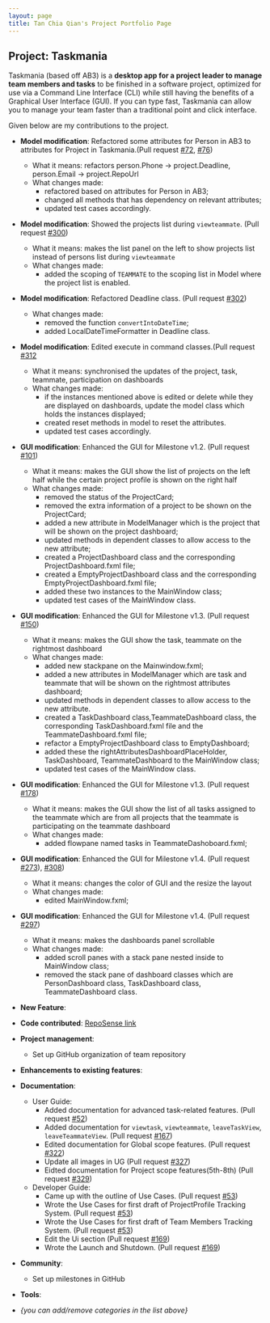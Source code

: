 ```yaml
---
layout: page
title: Tan Chia Qian's Project Portfolio Page
---
```


## Project: Taskmania

Taskmania (based off AB3) is a **desktop app for a project leader to manage team members and tasks** to be finished in a
 software project, optimized for use via a Command Line Interface (CLI) while still having the benefits of a 
 Graphical User Interface (GUI). If you can type fast, Taskmania can allow you to manage your team faster than 
 a traditional point and click interface.
 
Given below are my contributions to the project.

* **Model modification**: Refactored some attributes for Person in AB3 to attributes for Project in Taskmania.(Pull request [\#72](https://github.com/AY2021S1-CS2103T-W10-3/tp/pull/72), [\#76](https://github.com/AY2021S1-CS2103T-W10-3/tp/pull/76))
  * What it means: refactors person.Phone -> project.Deadline, person.Email -> project.RepoUrl
  * What changes made: 
    * refactored based on attributes for Person in AB3;
    * changed all methods that has dependency on relevant attributes;
    * updated test cases accordingly.
    
* **Model modification**: Showed the projects list during `viewteammate`. (Pull request [\#300](https://github.com/AY2021S1-CS2103T-W10-3/tp/pull/300))
   * What it means: makes the list panel on the left to show projects list instead of persons list during `viewteammate`
   * What changes made: 
     * added the scoping of `TEAMMATE` to the scoping list in Model where the project list is enabled.
     
 * **Model modification**: Refactored Deadline class. (Pull request [\#302](https://github.com/AY2021S1-CS2103T-W10-3/tp/pull/302))
    * What changes made: 
      * removed the function `convertIntoDateTime`;
      * added LocalDateTimeFormatter in Deadline class.  
      
  * **Model modification**: Edited execute in command classes.(Pull request [\#312](https://github.com/AY2021S1-CS2103T-W10-3/tp/pull/312)
    * What it means: synchronised the updates of the project, task, teammate, participation on dashboards
    * What changes made: 
      * if the instances mentioned above is edited or delete while they are displayed on dashboards, update the model class which holds the instances displayed;
      * created reset methods in model to reset the attributes.
      * updated test cases accordingly.    

* **GUI modification**: Enhanced the GUI for Milestone v1.2. (Pull request [\#101](https://github.com/AY2021S1-CS2103T-W10-3/tp/pull/101))
  * What it means: makes the GUI show the list of projects on the left half while the certain project profile is shown on the right half
  * What changes made: 
    * removed the status of the ProjectCard;
    * removed the extra information of a project to be shown on the ProjectCard;
    * added a new attribute in ModelManager which is the project that will be shown on the project dashboard;
    * updated methods in dependent classes to allow access to the new attribute;
    * created a ProjectDashboard class and the corresponding ProjectDashboard.fxml file;
    * created a EmptyProjectDashboard class and the corresponding EmptyProjectDashboard.fxml file;
    * added these two instances to the MainWindow class;
    * updated test cases of the MainWindow class.
    
* **GUI modification**: Enhanced the GUI for Milestone v1.3. (Pull request [\#150](https://github.com/AY2021S1-CS2103T-W10-3/tp/pull/150))
  * What it means: makes the GUI show the task, teammate on the rightmost dashboard
  * What changes made: 
    * added new stackpane on the Mainwindow.fxml;
    * added a new attributes in ModelManager which are task and teammate that will be shown on the rightmost attributes dashboard;
    * updated methods in dependent classes to allow access to the new attribute.
    * created a TaskDashboard class,TeammateDashboard class, the corresponding TaskDashboard.fxml file and the TeammateDashboard.fxml file;
    * refactor a EmptyProjectDashboard class to EmptyDashboard;
    * added these the rightAttributesDashboardPlaceHolder, TaskDashboard, TeammateDashboard to the MainWindow class;
    * updated test cases of the MainWindow class.
    
* **GUI modification**: Enhanced the GUI for Milestone v1.3. (Pull request [\#178](https://github.com/AY2021S1-CS2103T-W10-3/tp/pull/178))
  * What it means: makes the GUI show the list of all tasks assigned to the teammate which are from all projects that the teammate is participating on the teammate dashboard
  * What changes made: 
    * added flowpane named tasks in TeammateDashoboard.fxml;
 
 * **GUI modification**: Enhanced the GUI for Milestone v1.4. (Pull request [\#273](https://github.com/AY2021S1-CS2103T-W10-3/tp/pull/273)), [\#308](https://github.com/AY2021S1-CS2103T-W10-3/tp/pull/308))
   * What it means: changes the color of GUI and the resize the layout
   * What changes made: 
     * edited MainWindow.fxml;
     
 * **GUI modification**: Enhanced the GUI for Milestone v1.4. (Pull request [\#297](https://github.com/AY2021S1-CS2103T-W10-3/tp/pull/297))
   * What it means: makes the dashboards panel scrollable
   * What changes made: 
     * added scroll panes with a stack pane nested inside to MainWindow class;
     * removed the stack pane of dashboard classes which are PersonDashboard class, TaskDashboard class, TeammateDashboard class.
     
* **New Feature**:

* **Code contributed**: [RepoSense link](https://nus-cs2103-ay2021s1.github.io/tp-dashboard/#breakdown=true&search=&sort=groupTitle&sortWithin=title&since=2020-08-14&timeframe=commit&mergegroup=&groupSelect=groupByRepos&checkedFileTypes=docs~functional-code~test-code~other&tabOpen=true&tabType=authorship&zFR=false&tabAuthor=TCQian&tabRepo=AY2021S1-CS2103T-W10-3%2Ftp%5Bmaster%5D&authorshipIsMergeGroup=false&authorshipFileTypes=docs~functional-code~test-code)

* **Project management**:
  * Set up GitHub organization of team repository

* **Enhancements to existing features**:

* **Documentation**:
  * User Guide: 
    * Added documentation for advanced task-related features. (Pull request [\#52](https://github.com/AY2021S1-CS2103T-W10-3/tp/pull/52))
    * Added documentation for `viewtask`, `viewteammate`, `leaveTaskView`, `leaveTeammateView`. (Pull request [\#167](https://github.com/AY2021S1-CS2103T-W10-3/tp/pull/167))
    * Edited documentation for Global scope features. (Pull request [\#322](https://github.com/AY2021S1-CS2103T-W10-3/tp/pull/322))
    * Update all images in UG (Pull request [\#327](https://github.com/AY2021S1-CS2103T-W10-3/tp/pull/327))
    * Eidted documentation for Project scope features(5th-8th) (Pull request [\#329](https://github.com/AY2021S1-CS2103T-W10-3/tp/pull/329))
  * Developer Guide:
    * Came up with the outline of Use Cases. (Pull request [\#53](https://github.com/AY2021S1-CS2103T-W10-3/tp/pull/53))
    * Wrote the Use Cases for first draft of ProjectProfile Tracking System. (Pull request [\#53](https://github.com/AY2021S1-CS2103T-W10-3/tp/pull/53))
    * Wrote the Use Cases for first draft of Team Members Tracking System. (Pull request [\#53](https://github.com/AY2021S1-CS2103T-W10-3/tp/pull/53))
    * Edit the Ui section (Pull request [\#169](https://github.com/AY2021S1-CS2103T-W10-3/tp/pull/169))
    * Wrote the Launch and Shutdown. (Pull request [\#169](https://github.com/AY2021S1-CS2103T-W10-3/tp/pull/169))

* **Community**:
  * Set up milestones in GitHub

* **Tools**:

* _{you can add/remove categories in the list above}_

